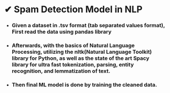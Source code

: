# ✔ Spam Detection Model in NLP
- ### Given a dataset in .tsv format (tab separated values format), First read the data using pandas library
- ### Afterwards, with the basics of Natural Language Processing, utilizing the nltk(Natural Language Toolkit) library for Python, as well as the state of the art Spacy library for ultra fast tokenization, parsing, entity recognition, and lemmatization of text.
- ### Then final ML model is done by training the cleaned data.